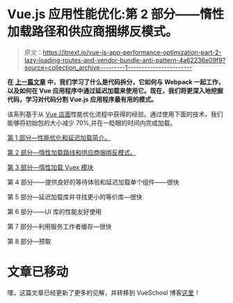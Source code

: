 # Vue.js 应用性能优化:第 2 部分——惰性加载路径和供应商捆绑反模式。

> 原文：<https://itnext.io/vue-js-app-performance-optimization-part-2-lazy-loading-routes-and-vendor-bundle-anti-pattern-4a62236e09f9?source=collection_archive---------1----------------------->

**在** [**上一篇文章**](/vue-js-app-performance-optimization-part-1-introduction-to-performance-optimization-and-lazy-29e4ff101019) **中，我们学习了什么是代码拆分，它如何与 Webpack 一起工作，以及如何在 Vue 应用程序中通过延迟加载来使用它。现在，我们将更深入地挖掘代码，学习对代码分割 Vue.js 应用程序最有用的模式。**

该系列基于从 [Vue 店面](https://github.com/DivanteLtd/vue-storefront)性能优化流程中获得的经验。通过使用下面的技术，我们能够将初始包的大小减少 70%,并在一眨眼的时间内完成加载。

[第 1 部分—性能优化和延迟加载简介。](https://vueschool.io/articles/vuejs-tutorials/lazy-loading-and-code-splitting-in-vue-js/)

[第 2 部分—惰性加载路线和供应商捆绑反模式。](https://vueschool.io/articles/vuejs-tutorials/vue-js-router-performance/)

[第 3 部分—惰性加载 Vuex 模块](/vue-js-app-performance-optimization-part-3-lazy-loading-vuex-modules-ed67cf555976)

第 4 部分——提供良好的等待体验和延迟加载单个组件——很快

第 5 部分—延迟加载库并寻找更小的等价库—很快

第 6 部分——UI 库的性能友好使用

第 7 部分—利用服务工作者缓存—很快

第 8 部分—预取

# 文章已移动

嘿，这篇文章已经更新了更多的见解，并转移到 VueSchool 博客[这里](https://vueschool.io/articles/vuejs-tutorials/vue-js-router-performance/)！